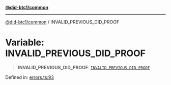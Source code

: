 [**@did-btc1/common**](../README.md)

***

[@did-btc1/common](../globals.md) / INVALID\_PREVIOUS\_DID\_PROOF

# Variable: INVALID\_PREVIOUS\_DID\_PROOF

> **INVALID\_PREVIOUS\_DID\_PROOF**: [`INVALID_PREVIOUS_DID_PROOF`](../enumerations/Btc1ErrorCode.md#invalid_previous_did_proof)

Defined in: [errors.ts:93](https://github.com/dcdpr/did-btc1-js/blob/4ab6f9915d95beed9bc633644c9db1539395f512/packages/common/src/errors.ts#L93)
